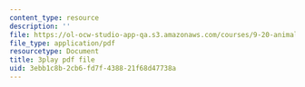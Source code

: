 ```yaml
---
content_type: resource
description: ''
file: https://ol-ocw-studio-app-qa.s3.amazonaws.com/courses/9-20-animal-behavior-fall-2013/3ebb1c8b2cb6fd7f438821f68d47738a_472244.pdf
file_type: application/pdf
resourcetype: Document
title: 3play pdf file
uid: 3ebb1c8b-2cb6-fd7f-4388-21f68d47738a
---
```

